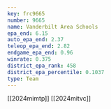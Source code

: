 ```yaml
---
key: frc9665
number: 9665
name: Vanderbilt Area Schools
epa_end: 6.15
auto_epa_end: 2.37
teleop_epa_end: 2.82
endgame_epa_end: 0.96
winrate: 0.375
district_epa_rank: 458
district_epa_percentile: 0.1037
type: Team
---
```

[[2024mimtp]]
[[2024mitvc]]
